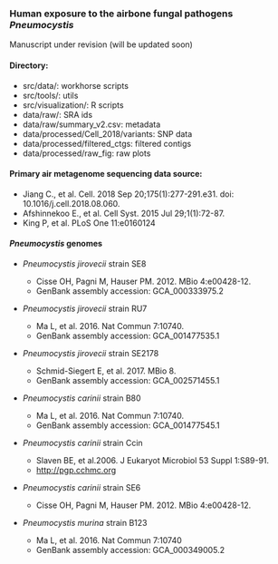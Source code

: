 ### Human exposure to the airbone fungal pathogens *Pneumocystis*

Manuscript under revision (will be updated soon)

#### Directory:
* src/data/:  workhorse scripts
* src/tools/: utils 
* src/visualization/: R scripts
* data/raw/: SRA ids
* data/raw/summary_v2.csv:  metadata 
* data/processed/Cell_2018/variants:  SNP data
* data/processed/filtered_ctgs: filtered contigs
* data/processed/raw_fig: raw plots

#### Primary air metagenome sequencing data source:

* Jiang C., et al. Cell. 2018 Sep 20;175(1):277-291.e31. doi: 10.1016/j.cell.2018.08.060.
* Afshinnekoo E., et al. Cell Syst. 2015 Jul 29;1(1):72-87. 
* King P, et al. PLoS One 11:e0160124

#### *Pneumocystis* genomes
* *Pneumocystis jirovecii* strain SE8 
  * Cisse OH, Pagni M, Hauser PM. 2012. MBio 4:e00428-12.
  * GenBank assembly accession: GCA_000333975.2 
  
* *Pneumocystis jirovecii* strain RU7 
  * Ma L, et al. 2016. Nat Commun 7:10740.
  * GenBank assembly accession: GCA_001477535.1

* *Pneumocystis jirovecii* strain SE2178 
  * Schmid-Siegert E, et al. 2017. MBio 8.
  * GenBank assembly accession: GCA_002571455.1
 
    
 * *Pneumocystis carinii* strain B80
   * Ma L, et al. 2016. Nat Commun 7:10740.
   * GenBank assembly accession: GCA_001477545.1
   
 * *Pneumocystis carinii* strain Ccin
   * Slaven BE, et al.2006. J Eukaryot Microbiol 53 Suppl 1:S89-91.
   * http://pgp.cchmc.org
   
 * *Pneumocystis carinii* strain SE6
   * Cisse OH, Pagni M, Hauser PM. 2012. MBio 4:e00428-12.
   
 * *Pneumocystis murina* strain B123
   * Ma L, et al. 2016. Nat Commun 7:10740
   * GenBank assembly accession: GCA_000349005.2
